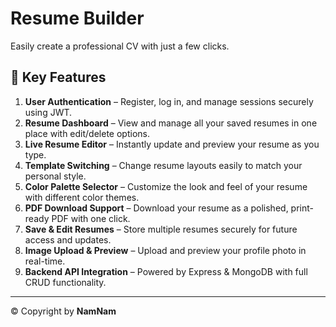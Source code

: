 # Resume Builder

Easily create a professional CV with just a few clicks.

## 🔑 Key Features

1. **User Authentication** – Register, log in, and manage sessions securely using JWT.
2. **Resume Dashboard** – View and manage all your saved resumes in one place with edit/delete options.
3. **Live Resume Editor** – Instantly update and preview your resume as you type.
4. **Template Switching** – Change resume layouts easily to match your personal style.
5. **Color Palette Selector** – Customize the look and feel of your resume with different color themes.
6. **PDF Download Support** – Download your resume as a polished, print-ready PDF with one click.
7. **Save & Edit Resumes** – Store multiple resumes securely for future access and updates.
8. **Image Upload & Preview** – Upload and preview your profile photo in real-time.
9. **Backend API Integration** – Powered by Express & MongoDB with full CRUD functionality.

---

© Copyright by **NamNam**
